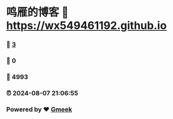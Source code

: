 # 鸣雁的博客 :link: https://wx549461192.github.io 
### :page_facing_up: [3](https://wx549461192.github.io/tag.html) 
### :speech_balloon: 0 
### :hibiscus: 4993 
### :alarm_clock: 2024-08-07 21:06:55 
### Powered by :heart: [Gmeek](https://github.com/Meekdai/Gmeek)
